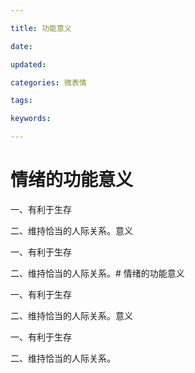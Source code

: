 ```yaml
---

title: 功能意义

date: 

updated: 

categories: 微表情

tags: 

keywords: 

---
```

# 情绪的功能意义

一、有利于生存

二、维持恰当的人际关系。意义

一、有利于生存

二、维持恰当的人际关系。# 情绪的功能意义

一、有利于生存

二、维持恰当的人际关系。意义

一、有利于生存

二、维持恰当的人际关系。